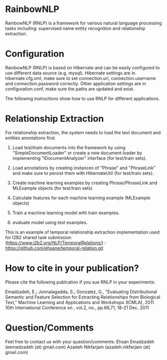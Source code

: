 RainbowNLP
==========

RainbowNLP (RNLP) is a framework for various natural language processing tasks including: supervised name entity recognition and relationship extraction.


Configuration
==========
RainbowNLP (RNLP) is based on Hibernate and can be easily configured to use different data source (e.g. mysql).
Hibernate settings are in hibernate.cfg.xml, make sure to set connection.url, connection.username 
and connection.password correctly. 
Other application settings are in configuration.conf, make sure the paths are updated and exist.  

The following instructions show how to use RNLP for different applications.

Relationship Extraction
==========
For relationship extraction, the system needs to load the text document and entities annotations first. 

1. Load test/train documents into the framework by using "SimpleDocumentLoader" or 
create a new document loader by implementing "IDocumentAnalyzer" interface (for test/train sets).

2. Load annotations by creating instances of "Phrase" and "PhraseLink" and make sure to persist them with HibernateUtil (for test/train sets).

3. Create machine learning examples by creating Phrase/PhraseLink and MLExample objects (for test/train sets)

4. Calculate features for each machine learning example (MLExample objects)
 
5. Train a machine learning model with train examples.

6. evaluate model using test examples.

This is an example of temporal relationship extraction implementation used for I2B2 shared task submission (https://www.i2b2.org/NLP/TemporalRelations/) :
https://github.com/ehsane/temporal-relation.git


How to cite in your publication?
==========
Please cite the following publcation if you sue RNLP in your experiments:

Emadzadeh, E.; Jonnalagadda, S.; Gonzalez, G., "Evaluating Distributional Semantic and Feature Selection for Extracting Relationships from Biological Text," Machine Learning and Applications and Workshops (ICMLA), 2011 10th International Conference on , vol.2, no., pp.66,71, 18-21 Dec. 2011

Question/Comments
==========
Feel free to contact us with your question/comments:
Ehsan Emadzadeh (eemadzadeh (at) gmail.com)
Azadeh Nikfarjam (azadeh.nikfarjam (at) gmail.com)
  

